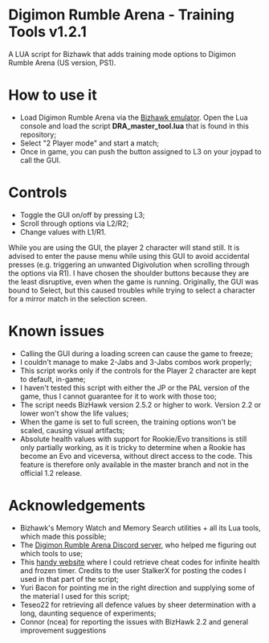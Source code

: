# Digimon Rumble Arena - Training Tools v1.2.1
A LUA script for Bizhawk that adds training mode options to Digimon Rumble Arena (US version, PS1).

# How to use it
* Load Digimon Rumble Arena via the [Bizhawk emulator](http://tasvideos.org/BizHawk.html). Open the Lua console and load the script **DRA_master_tool.lua** that is found in this repository;
* Select "2 Player mode" and start a match;
* Once in game, you can push the button assigned to L3 on your joypad to call the GUI. 

# Controls
* Toggle the GUI on/off by pressing L3;
* Scroll through options via L2/R2;
* Change values with L1/R1.

While you are using the GUI, the player 2 character will stand still. It is advised to enter the pause menu while using this GUI to avoid accidental presses (e.g. triggering an unwanted Digivolution when scrolling through the options via R1). I have chosen the shoulder buttons because they are the least disruptive, even when the game is running. Originally, the GUI was bound to Select, but this caused troubles while trying to select a character for a mirror match in the selection screen.

# Known issues
* Calling the GUI during a loading screen can cause the game to freeze;
* I couldn't manage to make 2-Jabs and 3-Jabs combos work properly;
* This script works only if the controls for the Player 2 character are kept to default, in-game;
* I haven't tested this script with either the JP or the PAL version of the game, thus I cannot guarantee for it to work with those too;
* The script needs BizHawk version 2.5.2 or higher to work. Version 2.2 or lower won't show the life values;
* When the game is set to full screen, the training options won't be scaled, causing visual artifacts;
* Absolute health values with support for Rookie/Evo transitions is still only partially working, as it is tricky to determine when a Rookie has become an Evo and viceversa, without direct access to the code. This feature is therefore only available in the master branch and not in the official 1.2 release.

# Acknowledgements
* Bizhawk's Memory Watch and Memory Search utilities + all its Lua tools, which made this possible;
* The [Digimon Rumble Arena Discord server](https://discord.gg/DTpRqwd), who helped me figuring out which tools to use;
* This [handy website](http://bsfree.shadowflareindustries.com/index.php?s=1&d=8&g=8415&c=20939) where I could retrieve cheat codes for infinite health and frozen timer. Credits to the user StalkerX for posting the codes I used in that part of the script;
* Yuri Bacon for pointing me in the right direction and supplying some of the material I used for this script;
* Teseo22 for retrieving all defence values by sheer determination with a long, daunting sequence of experiments;
* Connor (ncea) for reporting the issues with BizHawk 2.2 and general improvement suggestions
